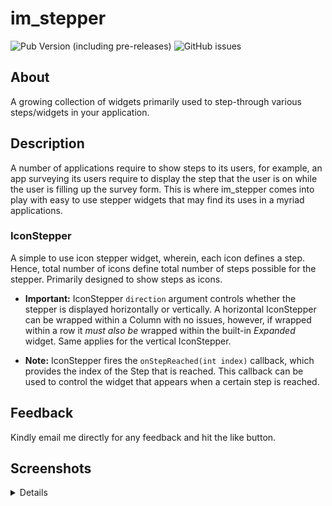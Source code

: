 # im_stepper

![Pub Version (including pre-releases)](https://img.shields.io/pub/v/im_stepper?include_prereleases)
![GitHub issues](https://img.shields.io/github/issues-raw/imujtaba8488/package_im_stepper)

## About

A growing collection of widgets primarily used to step-through various
steps/widgets in your application.

## Description

A number of applications require to show steps to its users, for example, an app
surveying its users require to display the step that the user is on while the user
is filling up the survey form. This is where im_stepper comes into play with easy
to use stepper widgets that may find its uses in a myriad applications.

### IconStepper

A simple to use icon stepper widget, wherein, each icon defines a step. Hence,
total number of icons define total number of steps possible for the stepper.
Primarily designed to show steps as icons.

* __Important:__ IconStepper `direction` argument controls whether the stepper is displayed
horizontally or vertically. A horizontal IconStepper can be wrapped within a Column
with no issues, however, if wrapped within a row it _must also be_ wrapped within
the built-in _Expanded_ widget. Same applies for the vertical IconStepper.

* __Note:__ IconStepper fires the `onStepReached(int index)` callback, which provides
the index of the Step that is reached. This callback can be used to control the
widget that appears when a certain step is reached.

## Feedback

Kindly email me directly for any feedback and hit the like button.

## Screenshots

<details>
![Screenshot](https://github.com/imujtaba8488/package_country_currency_chooser/blob/master/showcase/currency_chooser_01.gif)
</details>